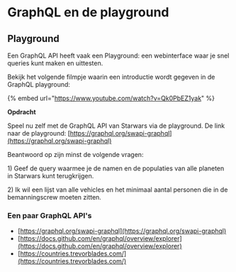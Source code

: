# GraphQL en de playground

## **Playground**

Een GraphQL API heeft vaak een Playground: een webinterface waar je snel queries kunt maken en uittesten. 

Bekijk het volgende filmpje waarin een introductie wordt gegeven in de GraphQL playground:

{% embed url="https://www.youtube.com/watch?v=Qk0PbEZ1yak" %}

**Opdracht**

Speel nu zelf met de GraphQL API van Starwars via de playground. De link naar de playground: [https://graphql.org/swapi-graphql](https://graphql.org/swapi-graphql)

Beantwoord op zijn minst de volgende vragen:

1\) Geef de query waarmee je de namen en de populaties van alle planeten in Starwars kunt terugkrijgen.

2\) Ik wil een lijst van alle vehicles en het minimaal aantal personen die in de bemanningscrew moeten zitten.

### Een paar GraphQL API's

* [https://graphql.org/swapi-graphql](https://graphql.org/swapi-graphql)
* [https://docs.github.com/en/graphql/overview/explorer](https://docs.github.com/en/graphql/overview/explorer)
* [https://countries.trevorblades.com/](https://countries.trevorblades.com/)

